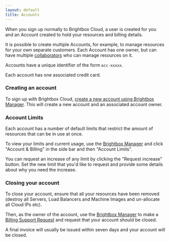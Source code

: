 ```yaml
---
layout: default
title: Accounts
---
```


When you sign up normally to Brightbox Cloud, a user is created for
you and an Account created to hold your resources and billing details.

It is possible to create multiple Accounts, for example, to manage
resources for your own separate customers. Each Account has one owner,
but can have multiple [collaborators](/reference/collaboration) who
can manage resources on it.

Accounts have a unique identifier of the form `acc-xxxxx`.

Each account has one associated credit card.

### Creating an account

To sign up with Brightbox Cloud,
[create a new account using Brightbox Manager](https://manage.brightbox.com/signup). This
will create a new account and an associated account owner.

### Account Limits

Each account has a number of default limits that restrict the amount
of resources that can be in use at once.

To view your limits and current usage, use the
[Brightbox Manager](/guides/manager/) and click "Account & Billing" in
the side bar and then "Account Limits".

You can request an increase of any limit by clicking the "Request
increase" button. Set the new limit that you'd like to request and
provide some details about why you need the increase.

### Closing your account

To close your account, ensure that all your resources have been
removed (destroy all Servers, Load Balancers and Machine Images and
un-allocate all Cloud IPs etc).

Then, as the owner of the account, use the
[Brightbox Manager](/guides/manager/) to make a
[Billing Support Request](/reference/billing/#support_request) and
request that your account should be closed.

A final invoice will usually be issued within seven days and your
account will be closed.

